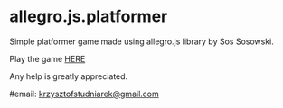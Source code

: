 # allegro.js.platformer
Simple platformer game made using allegro.js library by Sos Sosowski.

Play the game [HERE](http://krzysztofstudniarek.github.io/allegro.js.platformer/)

Any help is greatly appreciated. 

#email: krzysztofstudniarek@gmail.com
